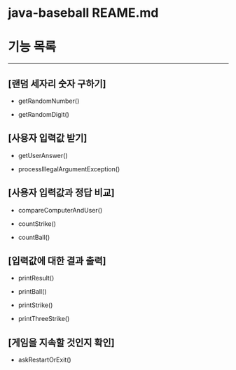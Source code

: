 # java-baseball REAME.md

# 기능 목록

---

## [랜덤 세자리 숫자 구하기]

- getRandomNumber()

- getRandomDigit()

## [사용자 입력값 받기]

- getUserAnswer()

- processIllegalArgumentException()

## [사용자 입력값과 정답 비교]
- compareComputerAndUser()

- countStrike()

- countBall()

## [입력값에 대한 결과 출력]
- printResult()

- printBall()

- printStrike()

- printThreeStrike()

## [게임을 지속할 것인지 확인]

- askRestartOrExit()